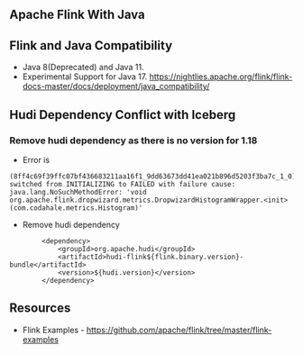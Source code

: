## Apache Flink With Java
## Flink and Java Compatibility
- Java 8(Deprecated) and Java 11.
- Experimental Support for Java 17.
https://nightlies.apache.org/flink/flink-docs-master/docs/deployment/java_compatibility/

## Hudi Dependency Conflict with Iceberg
### Remove hudi dependency as there is no version for 1.18

- Error is
```shell
(8ff4c69f39ffc07bf436683211aa16f1_9dd63673dd41ea021b896d5203f3ba7c_1_0) switched from INITIALIZING to FAILED with failure cause:
java.lang.NoSuchMethodError: 'void org.apache.flink.dropwizard.metrics.DropwizardHistogramWrapper.<init>(com.codahale.metrics.Histogram)'
```
- Remove hudi dependency
```shell
        <dependency>
            <groupId>org.apache.hudi</groupId>
            <artifactId>hudi-flink${flink.binary.version}-bundle</artifactId>
            <version>${hudi.version}</version>
        </dependency>
```


## Resources
- Flink Examples - https://github.com/apache/flink/tree/master/flink-examples